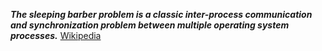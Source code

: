 *__The sleeping barber problem is a classic inter-process communication and synchronization problem between multiple operating system processes.__* [Wikipedia](https://en.wikipedia.org/wiki/Sleeping_barber_problem)
